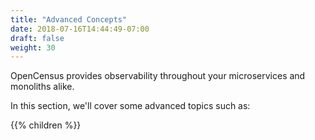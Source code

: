 ```yaml
---
title: "Advanced Concepts"
date: 2018-07-16T14:44:49-07:00
draft: false
weight: 30
---
```


OpenCensus provides observability throughout your microservices and monoliths alike.

In this section, we'll cover some advanced topics such as:

{{% children %}}
